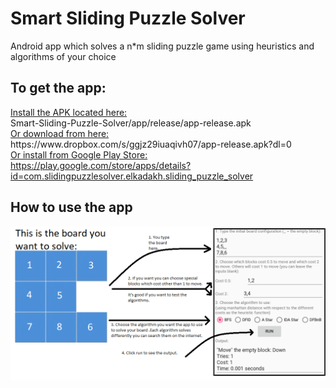 # Smart Sliding Puzzle Solver
Android app which solves a n*m sliding puzzle game using heuristics and algorithms of your choice

<h2>To get the app:</h2>
<u>Install the APK located here:</u><br>Smart-Sliding-Puzzle-Solver/app/release/app-release.apk<br>
<u>Or download from here:</u><br>https://www.dropbox.com/s/ggjz29iuaqivh07/app-release.apk?dl=0<br>
<u>Or install from Google Play Store:</u><br>
<a href="https://play.google.com/store/apps/details?id=com.slidingpuzzlesolver.elkadakh.sliding_puzzle_solver">https://play.google.com/store/apps/details?id=com.slidingpuzzlesolver.elkadakh.sliding_puzzle_solver</a>

<h2>How to use the app</h2>
<img src="https://github.com/theprofi/Smart-Sliding-Puzzle-Solver/blob/master/app/release/release.png?raw=true" />
